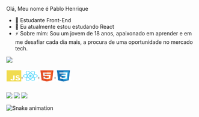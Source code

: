 Olá, Meu nome é Pablo Henrique

- 🔭 Estudante Front-End
- 🌱 Eu atualmente estou estudando React
- ⚡ Sobre mim:  Sou um jovem de 18 anos, apaixonado em aprender e em me desafiar cada dia mais, a procura de uma oportunidade no mercado tech.

<div align="left">
  <a href="https://github.com/PABLOHLS3">
  <img height="190em" src="https://github-readme-stats.vercel.app/api?username=PABLOHLS3&show_icons=true&theme=highcontrast&include_all_commits=true&count_private=true"/>
</div>
<div style="display: inline_block"><br>
  <img align="center" alt="Pablo-Js" height="30" width="40" src="https://raw.githubusercontent.com/devicons/devicon/master/icons/javascript/javascript-plain.svg">
  <img align="center" alt="Pablo-React" height="30" width="40" src="https://raw.githubusercontent.com/devicons/devicon/master/icons/react/react-original.svg">
  <img align="center" alt="Pablo-HTML" height="30" width="40" src="https://raw.githubusercontent.com/devicons/devicon/master/icons/html5/html5-original.svg">
  <img align="center" alt="Pablo-CSS" height="30" width="40" src="https://raw.githubusercontent.com/devicons/devicon/master/icons/css3/css3-original.svg">
</div>

##

<div> 
  <a href = "mailto:pablo.shenrrique@gmail.com"><img src="https://img.shields.io/badge/-Gmail-%23333?style=for-the-badge&logo=gmail&logoColor=white" target="_blank"></a>
  <a href="https://www.linkedin.com/in/pablo-henrique-3b37b9205"><img src="https://img.shields.io/badge/-LinkedIn-%230077B5?style=for-the-badge&logo=linkedin&logoColor=white" target="_blank"></a>
 <a href = "https://wa.me/5511957170874"><img src="https://img.shields.io/badge/WhatsApp-25D366?style=for-the-badge&logo=whatsapp&logoColor=white"> </a>
 
  ![Snake animation](https://github.com/PABLOHLS3/rafaballerini/blob/output/github-contribution-grid-snake.svg)
 
</div>



